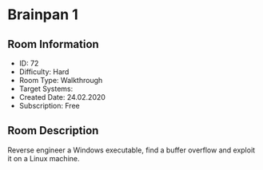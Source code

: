 ﻿# Brainpan 1

## Room Information
- ID: 72
- Difficulty: Hard
- Room Type: Walkthrough
- Target Systems: 
- Created Date: 24.02.2020
- Subscription: Free

## Room Description
Reverse engineer a Windows executable, find a buffer overflow and exploit it on a Linux machine.
